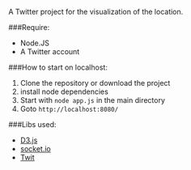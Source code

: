 

A Twitter project for the visualization of the location.

###Require:
* Node.JS
* A Twitter account

###How to start on localhost:
1. Clone the repository or download the project
2. install node dependencies
3. Start with `node app.js` in the main directory
4. Goto `http://localhost:8080/`


###Libs used:
* [D3.js](https://github.com/d3/d3)
* [socket.io](https://github.com/socketio/socket.io)
* [Twit](https://github.com/ttezel/twit)
